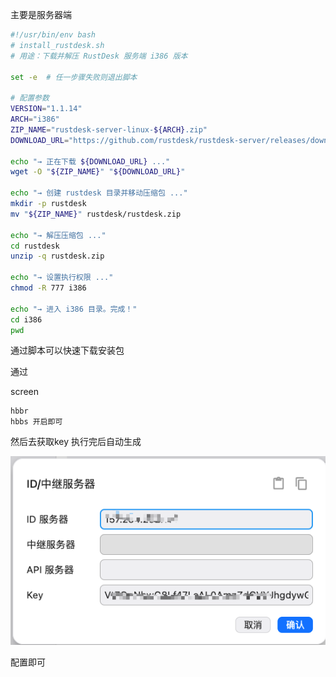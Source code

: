 主要是服务器端

```sh
#!/usr/bin/env bash
# install_rustdesk.sh
# 用途：下载并解压 RustDesk 服务端 i386 版本

set -e  # 任一步骤失败则退出脚本

# 配置参数
VERSION="1.1.14"
ARCH="i386"
ZIP_NAME="rustdesk-server-linux-${ARCH}.zip"
DOWNLOAD_URL="https://github.com/rustdesk/rustdesk-server/releases/download/${VERSION}/${ZIP_NAME}"

echo "→ 正在下载 ${DOWNLOAD_URL} ..."
wget -O "${ZIP_NAME}" "${DOWNLOAD_URL}"

echo "→ 创建 rustdesk 目录并移动压缩包 ..."
mkdir -p rustdesk
mv "${ZIP_NAME}" rustdesk/rustdesk.zip

echo "→ 解压压缩包 ..."
cd rustdesk
unzip -q rustdesk.zip

echo "→ 设置执行权限 ..."
chmod -R 777 i386

echo "→ 进入 i386 目录。完成！"
cd i386
pwd

```

通过脚本可以快速下载安装包

通过

screen

```
hbbr
hbbs 开启即可
```

然后去获取key 执行完后自动生成

![image-20250516153948741](https://raw.githubusercontent.com/Xioaruan912/pic/main/image-20250516153948741.png)

配置即可